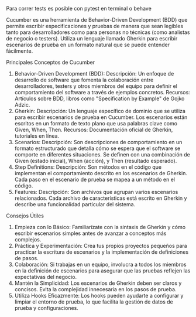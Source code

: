 Para correr tests es posible con pytest en terminal o behave

Cucumber es una herramienta de Behavior-Driven Development (BDD) que permite escribir especificaciones y pruebas de manera que sean legibles tanto para desarrolladores como para personas no técnicas (como analistas de negocio o testers).
Utiliza un lenguaje llamado Gherkin para escribir escenarios de prueba en un formato natural que se puede entender fácilmente.

Principales Conceptos de Cucumber
1. Behavior-Driven Development (BDD):
Descripción: Un enfoque de desarrollo de software que fomenta la colaboración entre desarrolladores, testers y otros miembros del equipo para definir el comportamiento del software a través de ejemplos concretos.
Recursos: Artículos sobre BDD, libros como "Specification by Example" de Gojko Adzic.
2. Gherkin:
Descripción: Un lenguaje específico de dominio que se utiliza para escribir escenarios de prueba en Cucumber. Los escenarios están escritos en un formato de texto plano que usa palabras clave como Given, When, Then.
Recursos: Documentación oficial de Gherkin, tutoriales en línea.
3. Scenarios:
Descripción: Son descripciones de comportamiento en un formato estructurado que detalla cómo se espera que el software se comporte en diferentes situaciones. Se definen con una combinación de Given (estado inicial), When (acción), y Then (resultado esperado).
4. Step Definitions:
Descripción: Son métodos en el código que implementan el comportamiento descrito en los escenarios de Gherkin. Cada paso en el escenario de prueba se mapea a un método en el código.
5. Features:
Descripción: Son archivos que agrupan varios escenarios relacionados. Cada archivo de características está escrito en Gherkin y describe una funcionalidad particular del sistema.

Consejos Útiles
1. Empieza con lo Básico: Familiarízate con la sintaxis de Gherkin y cómo escribir escenarios simples antes de avanzar a conceptos más complejos.
2. Práctica y Experimentación: Crea tus propios proyectos pequeños para practicar la escritura de escenarios y la implementación de definiciones de pasos.
3. Colaboración: Si trabajas en un equipo, involucra a todos los miembros en la definición de escenarios para asegurar que las pruebas reflejen las expectativas del negocio.
4. Mantén la Simplicidad: Los escenarios de Gherkin deben ser claros y concisos. Evita la complejidad innecesaria en los pasos de prueba.
5. Utiliza Hooks Eficazmente: Los hooks pueden ayudarte a configurar y limpiar el entorno de prueba, lo que facilita la gestión de datos de prueba y configuraciones.
